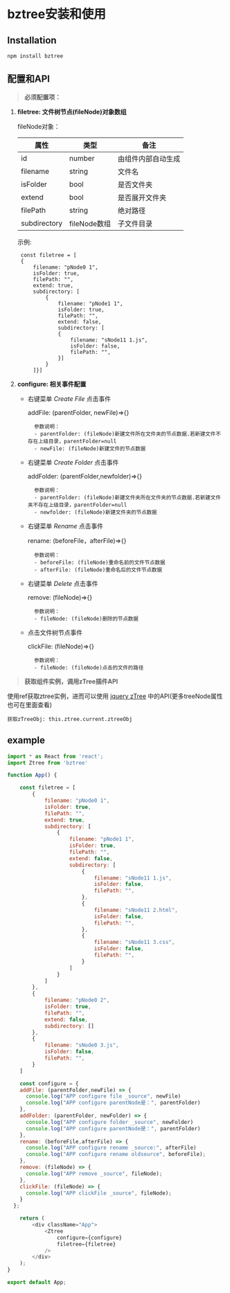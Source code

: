 # bztree安装和使用

## Installation 
 `npm install bztree`

## 配置和API

>**必须配置项：**

1. **filetree: 文件树节点(fileNode)对象数组**
    
    fileNode对象：

    属性|类型|备注
    -|-|-|
    id|number|由组件内部自动生成
    filename|string|文件名
    isFolder|bool|是否文件夹
    extend|bool|是否展开文件夹
    filePath|string|绝对路径
    subdirectory|fileNode数组|子文件目录
    
    示例:

        
        const filetree = [
        {
            filename: "pNode0 1",
            isFolder: true,
            filePath: "",
            extend: true,
            subdirectory: [
                {
                    filename: "pNode1 1",
                    isFolder: true,
                    filePath: "",
                    extend: false,
                    subdirectory: [
                    {
                        filename: "sNode11 1.js",
                        isFolder: false,
                        filePath: "",
                    }]
                }
            ]}]

             
        
2. **configure: 相关事件配置**

    - 右键菜单 *Create File* 点击事件
    
        addFile: (parentFolder, newFile)=>{}
    
            参数说明：
            - parentFolder: (fileNode)新建文件所在文件夹的节点数据.若新建文件不存在上级目录，parentFolder=null
            - newFile: (fileNode)新建文件的节点数据
            

    - 右键菜单 *Create Folder* 点击事件
    
        addFolder: (parentFolder,newfolder)=>{}
        
            参数说明：
            - parentFolder: (fileNode)新建文件夹所在文件夹的节点数据.若新建文件夹不存在上级目录，parentFolder=null
            - newfolder: (fileNode)新建文件夹的节点数据

    - 右键菜单 *Rename* 点击事件
    
        rename: (beforeFile，afterFile)=>{}
    
            参数说明：
            - beforeFile: (fileNode)重命名前的文件节点数据
            - afterFile: (fileNode)重命名后的文件节点数据

    - 右键菜单 *Delete* 点击事件
    
        remove: (fileNode)=>{}
    
            参数说明：
            - fileNode: (fileNode)删除的节点数据
         
    - 点击文件树节点事件 
    
        clickFile: (fileNode)=>{}
        
            参数说明：
            - fileNode: (fileNode)点击的文件的路径


>**获取组件实例，调用zTree插件API**

 [jquery zTree]: http://www.treejs.cn/v3/api.php "jquery zTree API"
使用ref获取ztree实例，进而可以使用 [jquery zTree] 中的API(更多treeNode属性也可在里面查看)

    获取zTreeObj: this.ztree.current.ztreeObj


## example
```js
import * as React from 'react';
import Ztree from 'bztree'

function App() {

    const filetree = [
        {
            filename: "pNode0 1",
            isFolder: true,
            filePath: "",
            extend: true,
            subdirectory: [
                {
                    filename: "pNode1 1",
                    isFolder: true,
                    filePath: "",
                    extend: false,
                    subdirectory: [
                        {
                            filename: "sNode11 1.js",
                            isFolder: false,
                            filePath: "",
                        },
                        {
                            filename: "sNode11 2.html",
                            isFolder: false,
                            filePath: "",
                        },
                        {
                            filename: "sNode11 3.css",
                            isFolder: false,
                            filePath: "",
                        }
                    ]
                }
            ]
        },
        {
            filename: "pNode0 2",
            isFolder: true,
            filePath: "",
            extend: false,
            subdirectory: []
        },
        {
            filename: "sNode0 3.js",
            isFolder: false,
            filePath: "",
        }
    ]

    const configure = {
    addFile: (parentFolder,newFile) => {
      console.log("APP configure file _source", newFile)
      console.log("APP configure parentNode是：", parentFolder)
    },
    addFolder: (parentFolder, newFolder) => {
      console.log("APP configure folder _source", newFolder)
      console.log("APP configure parentNode是：", parentFolder)
    },
    rename: (beforeFile,afterFile) => {
      console.log("APP configure rename _source:", afterFile)
      console.log("APP configure rename oldsource", beforeFile);
    },
    remove: (fileNode) => {
      console.log("APP remove _source", fileNode);
    },
    clickFile: (fileNode) => {
      console.log("APP clickFile _source", fileNode);
    }
  };

    return (
        <div className="App">
            <Ztree
                configure={configure}
                filetree={filetree}
            />
        </div>
    );
}

export default App;


```
